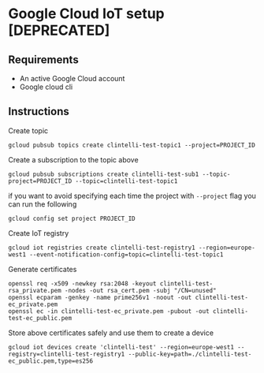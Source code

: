 # Google Cloud IoT setup [DEPRECATED]

## Requirements

- An active Google Cloud account
- Google cloud cli

## Instructions

Create topic
```
gcloud pubsub topics create clintelli-test-topic1 --project=PROJECT_ID
```

Create a subscription to the topic above
```
gcloud pubsub subscriptions create clintelli-test-sub1 --topic-project=PROJECT_ID --topic=clintelli-test-topic1 
```

if you want to avoid specifying each time the project with `--project` flag you can run the following
```
gcloud config set project PROJECT_ID
```

Create IoT registry
```
gcloud iot registries create clintelli-test-registry1 --region=europe-west1 --event-notification-config=topic=clintelli-test-topic1
```

Generate certificates
```
openssl req -x509 -newkey rsa:2048 -keyout clintelli-test-rsa_private.pem -nodes -out rsa_cert.pem -subj "/CN=unused"
openssl ecparam -genkey -name prime256v1 -noout -out clintelli-test-ec_private.pem
openssl ec -in clintelli-test-ec_private.pem -pubout -out clintelli-test-ec_public.pem
```

Store above certificates safely and use them to create a device
```
gcloud iot devices create 'clintelli-test' --region=europe-west1 --registry=clintelli-test-registry1 --public-key=path=./clintelli-test-ec_public.pem,type=es256
```